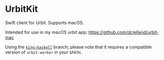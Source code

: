 # UrbitKit

Swift client for Urbit. Supports macOS.

Intended for use in my macOS urbit app: https://github.com/dclelland/urbit-mac

Using the [`king-haskell`](https://github.com/urbit/urbit/pull/2107) branch; please note that it requires a compatible version of `urbit-worker` in your `$PATH`.
